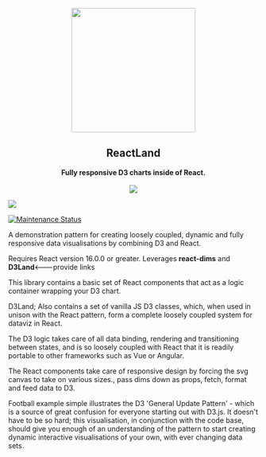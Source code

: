 <p align="center"><img src="logo.svg" width=250></p>
<h2 align="center">ReactLand</h2>
<p align="center">
<strong>Fully responsive D3 charts inside of React.</strong>
<br><br>
<a href="https://npmjs.com/package/reactland"><img src="https://img.shields.io/npm/dw/reactland.svg"></a>

<a href="https://npmjs.com/package/reactland"><img src="https://img.shields.io/npm/v/reactland.svg"></a>


<a href="https://github.com/DavidODonovan/reactland#maintenance-status">
  <img alt="Maintenance Status" src="https://img.shields.io/badge/maintenance-active-green.svg" />
</a>
</p>

A demonstration pattern for creating loosely coupled, dynamic and fully responsive data visualisations by combining D3 and React.

Requires React version 16.0.0 or greater.
Leverages <strong>react-dims</strong> and <strong>D3Land</strong><---provide links

This library contains a basic set of React components that act as a logic container wrapping your D3 chart.  

D3Land; Also contains a set of vanilla JS D3 classes, which, when used in unison with the React pattern, form a complete loosely coupled system for dataviz in React.

The D3 logic takes care of all data binding, rendering and transitioning between states, and is so loosely coupled with React that it is readily portable to other frameworks such as Vue or Angular.

The React components take care of responsive design by forcing the svg canvas to take on various sizes., pass dims down as props, fetch, format and feed data to D3.

Football example simple illustrates the D3 'General Update Pattern' - which is a source of great confusion for everyone starting out with D3.js. It doesn't have to be so hard; this visualisation, in conjunction with the code base, should give you enough of an understanding of the pattern to start creating dynamic interactive visualisations of your own, with ever changing data sets.
